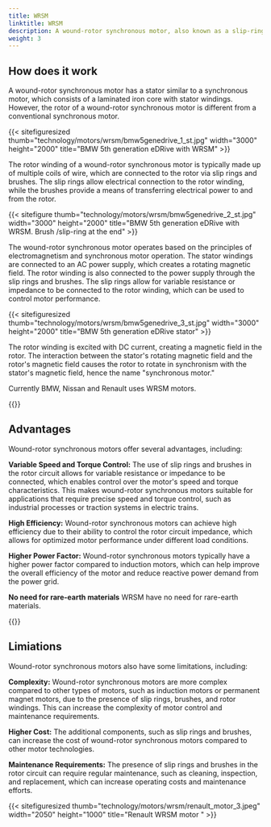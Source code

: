 ```yaml
---
title: WRSM
linktitle: WRSM
description: A wound-rotor synchronous motor, also known as a slip-ring synchronous motor, or externally excited synchronous motor (EESM) is a type of electric motor that combines features of both synchronous motors and wound-rotor induction motors.
weight: 3
---
```

<!-- markdownlint-disable MD033 -->

## How does it work

A wound-rotor synchronous motor has a stator similar to a synchronous motor, which consists of a laminated iron core with stator windings. However, the rotor of a wound-rotor synchronous motor is different from a conventional synchronous motor.

{{< sitefiguresized thumb="technology/motors/wrsm/bmw5genedrive_1_st.jpg" width="3000" height="2000" title="BMW 5th generation eDRive with WRSM" >}}

The rotor winding of a wound-rotor synchronous motor is typically made up of multiple coils of wire, which are connected to the rotor via slip rings and brushes. The slip rings allow electrical connection to the rotor winding, while the brushes provide a means of transferring electrical power to and from the rotor.

{{< sitefigure thumb="technology/motors/wrsm/bmw5genedrive_2_st.jpg" width="3000" height="2000" title="BMW 5th generation eDRive with WRSM. Brush /slip-ring at the end" >}}

The wound-rotor synchronous motor operates based on the principles of electromagnetism and synchronous motor operation. The stator windings are connected to an AC power supply, which creates a rotating magnetic field. The rotor winding is also connected to the power supply through the slip rings and brushes. The slip rings allow for variable resistance or impedance to be connected to the rotor winding, which can be used to control motor performance.

{{< sitefiguresized thumb="technology/motors/wrsm/bmw5genedrive_3_st.jpg" width="3000" height="2000" title="BMW 5th generation eDRive stator" >}}

The rotor winding is excited with DC current, creating a magnetic field in the rotor. The interaction between the stator's rotating magnetic field and the rotor's magnetic field causes the rotor to rotate in synchronism with the stator's magnetic field, hence the name "synchronous motor."

Currently BMW, Nissan and Renault uses WRSM motors.



{{<evkxdisplayaddarticle />}}

## Advantages

Wound-rotor synchronous motors offer several advantages, including:

**Variable Speed and Torque Control:** The use of slip rings and brushes in the rotor circuit allows for variable resistance or impedance to be connected, which enables control over the motor's speed and torque characteristics. This makes wound-rotor synchronous motors suitable for applications that require precise speed and torque control, such as industrial processes or traction systems in electric trains.

**High Efficiency:** Wound-rotor synchronous motors can achieve high efficiency due to their ability to control the rotor circuit impedance, which allows for optimized motor performance under different load conditions.

**Higher Power Factor:** Wound-rotor synchronous motors typically have a higher power factor compared to induction motors, which can help improve the overall efficiency of the motor and reduce reactive power demand from the power grid.

**No need for rare-earth materials** WRSM have no need for rare-earth materials.

{{<evkxdisplayaddarticle />}}

## Limiations

Wound-rotor synchronous motors also have some limitations, including:

**Complexity:** Wound-rotor synchronous motors are more complex compared to other types of motors, such as induction motors or permanent magnet motors, due to the presence of slip rings, brushes, and rotor windings. This can increase the complexity of motor control and maintenance requirements.

**Higher Cost:** The additional components, such as slip rings and brushes, can increase the cost of wound-rotor synchronous motors compared to other motor technologies.

**Maintenance Requirements:** The presence of slip rings and brushes in the rotor circuit can require regular maintenance, such as cleaning, inspection, and replacement, which can increase operating costs and maintenance efforts.

{{< sitefiguresized thumb="technology/motors/wrsm/renault_motor_3.jpeg" width="2050" height="1000" title="Renault WRSM motor " >}}